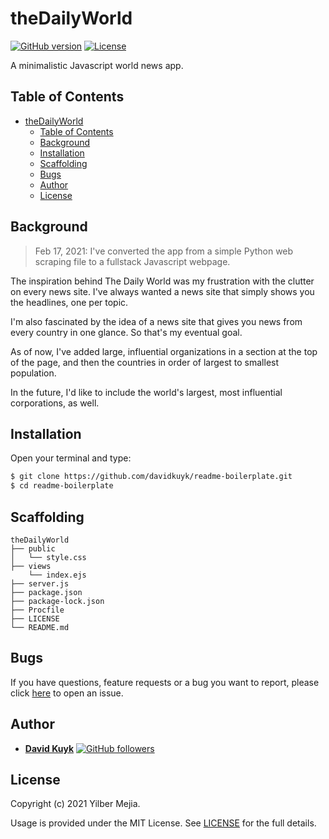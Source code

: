 # theDailyWorld

[![GitHub version](https://img.shields.io/badge/version-v1.0.0-blue.svg)](https://github.com/yilber/readme-boilerplate)
[![License](https://img.shields.io/github/license/yilber/readme-boilerplate.svg)](https://github.com/Yilber/readme-boilerplate/blob/master/LICENSE)

A minimalistic Javascript world news app.
## Table of Contents

- [theDailyWorld](#thedailyworld)
  - [Table of Contents](#table-of-contents)
  - [Background](#background)
  - [Installation](#installation)
  - [Scaffolding](#scaffolding)
  - [Bugs](#bugs)
  - [Author](#author)
  - [License](#license)

## Background

> Feb 17, 2021: I've converted the app from a simple Python web scraping file to a fullstack Javascript webpage.

The inspiration behind The Daily World was my frustration with the clutter on every news site. I've always wanted a news site that simply shows you the headlines, one per topic. 

I'm also fascinated by the idea of a news site that gives you news from every country in one glance. So that's my eventual goal. 

As of now, I've added large, influential organizations in a section at the top of the page, and then the countries in order of largest to smallest population.

In the future, I'd like to include the world's largest, most influential corporations, as well.

## Installation

Open your terminal and type:

```sh
$ git clone https://github.com/davidkuyk/readme-boilerplate.git
$ cd readme-boilerplate
```

## Scaffolding

```text
theDailyWorld
├── public
│   └── style.css
├── views
    └── index.ejs
├── server.js
├── package.json
├── package-lock.json
├── Procfile
├── LICENSE
└── README.md
```
## Bugs

If you have questions, feature requests or a bug you want to report, please click [here](https://github.com/davidkuyk/theDailyWorld/issues) to open an issue.

## Author

* [**David Kuyk**](https://davidkuyk.github.io/) [![GitHub followers](https://img.shields.io/github/followers/yilber.svg?style=social)](https://github.com/yilber)

## License

Copyright (c) 2021 Yilber Mejia.

Usage is provided under the MIT License. See [LICENSE](https://github.com/Yilber/readme-boilerplate/blob/master/LICENSE) for the full details.
